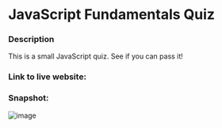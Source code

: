 # JavaScript Fundamentals Quiz

### Description

This is a small JavaScript quiz. See if you can pass it!

### Link to live website:

### Snapshot:
![image](https://user-images.githubusercontent.com/65309756/91002895-9e26ad00-e584-11ea-96a6-3e6aaa7378ef.png)

